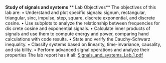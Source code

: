 **Study of signals and systems**
** Lab Objectives**
 The objectives of this lab are:
 • Understand and plot specific signals: signum, rectangular, triangular,
 sinc, impulse, step, square, discrete exponential, and discrete cosine.
 • Use subplots to analyze the relationship between frequencies for dis
crete cosine and exponential signals.
 • Calculate inner products of signals and use them to compute energy
 and power, comparing hand calculations with code results.
 • State and verify the Cauchy-Schwarz inequality.
 • Classify systems based on linearity, time-invariance, causality, and sta
bility.
 • Perform advanced signal operations and analyze their properties
The lab report has it all: [Signals_and_systems_Lab_1.pdf](https://github.com/plochoidysis-ojwege/Signals-and-systems-lab/blob/main/Signals%20and%20systems%20lab%201/The%20Lab%20Report/Signals_and_systems_Lab_1.pdf)
